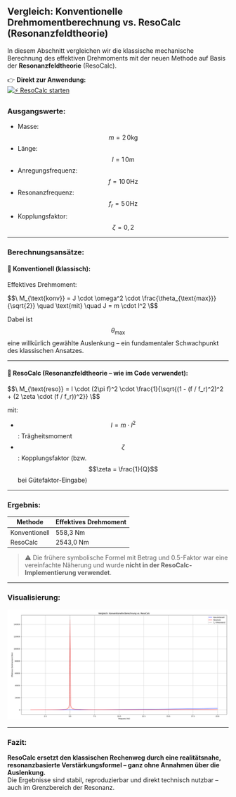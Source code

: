 ## Vergleich: Konventionelle Drehmomentberechnung vs. ResoCalc (Resonanzfeldtheorie)

In diesem Abschnitt vergleichen wir die klassische mechanische Berechnung des effektiven Drehmoments mit der neuen Methode auf Basis der **Resonanzfeldtheorie** (ResoCalc).

👉 **Direkt zur Anwendung:**  
[![⚡ ResoCalc starten](https://img.shields.io/badge/⚡_ResoCalc_starten-Resonanzfeld_theorie-orange)](https://resoshift.com/)

### Ausgangswerte:
- Masse: $$m = 2\,0\mathrm{kg}$$  
- Länge: $$l = 1\,0\mathrm{m}$$  
- Anregungsfrequenz: $$f = 10\,0\mathrm{Hz}$$  
- Resonanzfrequenz: $$f_r = 5\,0\mathrm{Hz}$$  
- Kopplungsfaktor: $$\zeta = 0{,}2$$

---

### Berechnungsansätze:

#### 🔵 Konventionell (klassisch):  
Effektives Drehmoment:

$$\
M_{\text{konv}} = J \cdot \omega^2 \cdot \frac{\theta_{\text{max}}}{\sqrt{2}} \quad \text{mit} \quad J = m \cdot l^2
\$$

Dabei ist $$\theta_{\text{max}}$$ eine willkürlich gewählte Auslenkung – ein fundamentaler Schwachpunkt des klassischen Ansatzes.

---

#### 🔴 ResoCalc (Resonanzfeldtheorie – wie im Code verwendet):

$$\
M_{\text{reso}} = I \cdot (2\pi f)^2 \cdot \frac{1}{\sqrt{(1 - (f / f_r)^2)^2 + (2 \zeta \cdot (f / f_r))^2}}
\$$

mit:
- $$I = m \cdot l^2$$: Trägheitsmoment
- $$\zeta$$: Kopplungsfaktor (bzw. $$\zeta = \frac{1}{Q}$$ bei Gütefaktor-Eingabe)

---

### Ergebnis:
| Methode       | Effektives Drehmoment |
|---------------|------------------------|
| Konventionell | 558,3 Nm              |
| ResoCalc      | 2543,0 Nm             |

> ⚠️ Die frühere symbolische Formel mit Betrag und 0.5-Faktor war eine vereinfachte Näherung und wurde **nicht in der ResoCalc-Implementierung verwendet**.

---

### Visualisierung:

![Vergleich: ResoCalc vs. Konventionell](resocalcVSkonv.png)

---

### Fazit:
**ResoCalc ersetzt den klassischen Rechenweg durch eine realitätsnahe, resonanzbasierte Verstärkungsformel – ganz ohne Annahmen über die Auslenkung.**  
Die Ergebnisse sind stabil, reproduzierbar und direkt technisch nutzbar – auch im Grenzbereich der Resonanz.
